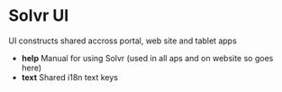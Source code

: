 Solvr UI
========

UI constructs shared accross portal, web site and tablet apps

 * **help** Manual for using Solvr (used in all aps and on website so goes here) 
 * **text** Shared i18n text keys
